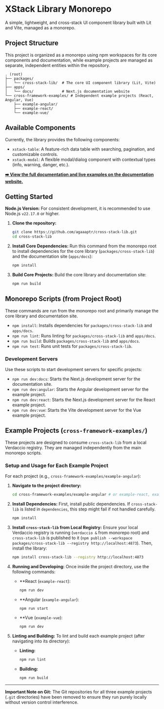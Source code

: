 # XStack Library Monorepo

A simple, lightweight, and cross-stack UI component library built with Lit and Vite, managed as a monorepo.

## Project Structure

This project is organized as a monorepo using npm workspaces for its core components and documentation, while example projects are managed as separate, independent entities within the repository.

```
. (root)
├── packages/
│   └── cross-stack-lib/  # The core UI component library (Lit, Vite)
├── apps/
│   └── docs/             # Next.js documentation website
└── cross-framework-examples/ # Independent example projects (React, Angular, Vue)
    ├── example-angular/
    ├── example-react/
    └── example-vue/
```

## Available Components

Currently, the library provides the following components:

- `xstack-table`: A feature-rich data table with searching, pagination, and customizable controls.
- `xstack-modal`: A flexible modal/dialog component with contextual types (info, warning, danger, etc.).

**[➡️ View the full documentation and live examples on the documentation website.](https://cross-stack-lib-docs.vercel.app/)**

## Getting Started

**Node.js Version:**
For consistent development, it is recommended to use Node.js `v22.17.0` or higher.

1.  **Clone the repository:**

    ```bash
    git clone https://github.com/agaaaptr/cross-stack-lib.git
    cd cross-stack-lib
    ```

2.  **Install Core Dependencies:**
    Run this command from the monorepo root to install dependencies for the core library (`packages/cross-stack-lib`) and the documentation site (`apps/docs`):

    ```bash
    npm install
    ```

3.  **Build Core Projects:**
    Build the core library and documentation site:

    ```bash
    npm run build
    ```

## Monorepo Scripts (from Project Root)

These commands are run from the monorepo root and primarily manage the core library and documentation site.

-   `npm install`: Installs dependencies for `packages/cross-stack-lib` and `apps/docs`.
-   `npm run lint`: Runs linting for `packages/cross-stack-lib` and `apps/docs`.
-   `npm run build`: Builds `packages/cross-stack-lib` and `apps/docs`.
-   `npm run test`: Runs unit tests for `packages/cross-stack-lib`.

### Development Servers

Use these scripts to start development servers for specific projects:

-   `npm run dev:docs`: Starts the Next.js development server for the documentation site.
-   `npm run dev:angular`: Starts the Angular development server for the example project.
-   `npm run dev:react`: Starts the Next.js development server for the React example project.
-   `npm run dev:vue`: Starts the Vite development server for the Vue example project.

## Example Projects (`cross-framework-examples/`)

These projects are designed to consume `cross-stack-lib` from a local Verdaccio registry. They are managed independently from the main monorepo scripts.

### Setup and Usage for Each Example Project

For each project (e.g., `cross-framework-examples/example-angular`):

1.  **Navigate to the project directory:**

    ```bash
    cd cross-framework-examples/example-angular # or example-react, example-vue
    ```

2.  **Install Dependencies:**
    First, install public dependencies. If `cross-stack-lib` is listed in `dependencies`, this step might fail if not handled carefully.

    ```bash
    npm install
    ```

3.  **Install `cross-stack-lib` from Local Registry:**
    Ensure your local Verdaccio registry is running (`verdaccio &` from monorepo root) and `cross-stack-lib` is published to it (`npm publish --workspace packages/cross-stack-lib --registry http://localhost:4873`). Then, install the library:

    ```bash
    npm install cross-stack-lib --registry http://localhost:4873
    ```



4.  **Running and Developing:**
    Once inside the project directory, use the following commands:

    *   **React (`example-react`):
        ```bash
        npm run dev
        ```
    *   **Angular (`example-angular`):
        ```bash
        npm run start
        ```
    *   **Vue (`example-vue`):
        ```bash
        npm run dev
        ```

5.  **Linting and Building:**
    To lint and build each example project (after navigating into its directory):

    *   **Linting:**
        ```bash
        npm run lint
        ```
    *   **Building:**
        ```bash
        npm run build
        ```

---

**Important Note on Git:**
The Git repositories for all three example projects (`.git` directories) have been removed to ensure they run purely locally without version control interference.